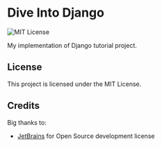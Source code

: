 # Dive Into Django
![MIT License](https://img.shields.io/github/license/JustKappaMan/Dive-Into-Django)

My implementation of Django tutorial project.
## License
This project is licensed under the MIT License.
## Credits
Big thanks to:
* [JetBrains](https://www.jetbrains.com/community/opensource) for Open Source development license